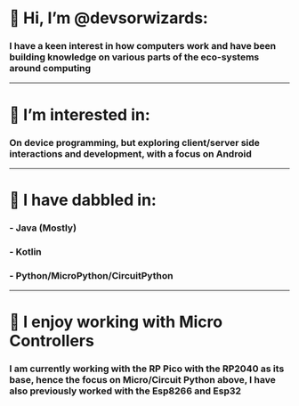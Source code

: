 # 👋 Hi, I’m @devsorwizards:
### I have a keen interest in how computers work and have been building knowledge on various parts of the eco-systems around computing
----------
# 👀 I’m interested in:
### On device programming, but exploring client/server side interactions and development, with a focus on Android
---------- 
# 🌱 I have dabbled in:
### - Java (Mostly)
### - Kotlin
### - Python/MicroPython/CircuitPython
----------
# 💞️ I enjoy working with Micro Controllers 
### I am currently working with the RP Pico with the RP2040 as its base, hence the focus on Micro/Circuit Python above, I have also previously worked with the Esp8266 and Esp32

<!---
devsorwizards/devsorwizards is a ✨ special ✨ repository because its `README.md` (this file) appears on your GitHub profile.
You can click the Preview link to take a look at your changes.
--->
